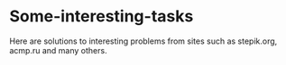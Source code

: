 # Some-interesting-tasks
Here are solutions to interesting problems from sites such as stepik.org, acmp.ru and many others.
